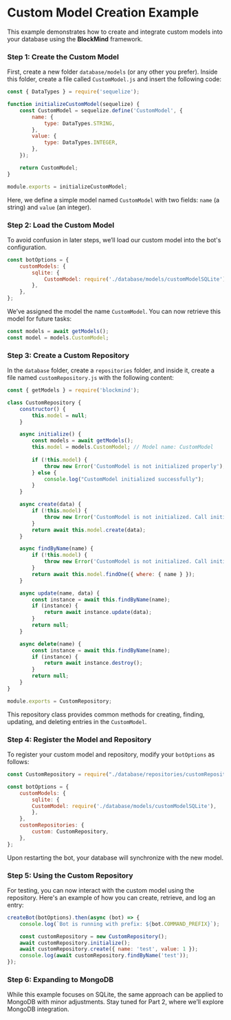 
# Custom Model Creation Example

This example demonstrates how to create and integrate custom models into your database using the **BlockMind** framework.

### Step 1: Create the Custom Model

First, create a new folder `database/models` (or any other you prefer). Inside this folder, create a file called `CustomModel.js` and insert the following code:

```js
const { DataTypes } = require('sequelize');

function initializeCustomModel(sequelize) {
    const CustomModel = sequelize.define('CustomModel', {
        name: {
            type: DataTypes.STRING,
        },
        value: {
            type: DataTypes.INTEGER,
        },
    });

    return CustomModel;
}

module.exports = initializeCustomModel;
```

Here, we define a simple model named `CustomModel` with two fields: `name` (a string) and `value` (an integer).

### Step 2: Load the Custom Model

To avoid confusion in later steps, we’ll load our custom model into the bot's configuration.

```js
const botOptions = {
    customModels: {
        sqlite: {
            CustomModel: require('./database/models/customModelSQLite'),
        },
    },
};
```

We’ve assigned the model the name `CustomModel`. You can now retrieve this model for future tasks:

```js
const models = await getModels();
const model = models.CustomModel;
```

### Step 3: Create a Custom Repository

In the `database` folder, create a `repositories` folder, and inside it, create a file named `customRepository.js` with the following content:

```js
const { getModels } = require('blockmind');

class CustomRepository {
    constructor() {
        this.model = null;
    }

    async initialize() {
        const models = await getModels();
        this.model = models.CustomModel; // Model name: CustomModel
        
        if (!this.model) {
            throw new Error('CustomModel is not initialized properly');
        } else {
            console.log("CustomModel initialized successfully");
        }
    }

    async create(data) {
        if (!this.model) {
            throw new Error('CustomModel is not initialized. Call initialize() first.');
        }
        return await this.model.create(data);
    }

    async findByName(name) {
        if (!this.model) {
            throw new Error('CustomModel is not initialized. Call initialize() first.');
        }
        return await this.model.findOne({ where: { name } });
    }

    async update(name, data) {
        const instance = await this.findByName(name);
        if (instance) {
            return await instance.update(data);
        }
        return null;
    }

    async delete(name) {
        const instance = await this.findByName(name);
        if (instance) {
            return await instance.destroy();
        }
        return null;
    }
}

module.exports = CustomRepository;
```

This repository class provides common methods for creating, finding, updating, and deleting entries in the `CustomModel`.

### Step 4: Register the Model and Repository

To register your custom model and repository, modify your `botOptions` as follows:

```js
const CustomRepository = require("./database/repositories/customRepository");

const botOptions = {
    customModels: {
        sqlite: {
        CustomModel: require('./database/models/customModelSQLite'),
        },
    },
    customRepositories: {
        custom: CustomRepository,
    },
};
```

Upon restarting the bot, your database will synchronize with the new model.

### Step 5: Using the Custom Repository

For testing, you can now interact with the custom model using the repository. Here's an example of how you can create, retrieve, and log an entry:

```js
createBot(botOptions).then(async (bot) => {
    console.log(`Bot is running with prefix: ${bot.COMMAND_PREFIX}`);

    const customRepository = new CustomRepository();
    await customRepository.initialize();
    await customRepository.create({ name: 'test', value: 1 });
    console.log(await customRepository.findByName('test'));
});
```

### Step 6: Expanding to MongoDB

While this example focuses on SQLite, the same approach can be applied to MongoDB with minor adjustments. Stay tuned for Part 2, where we’ll explore MongoDB integration.

